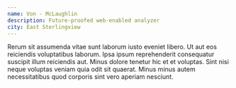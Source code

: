 ```yaml
---
name: Von - McLaughlin
description: Future-proofed web-enabled analyzer
city: East Sterlingview
---
```

Rerum sit assumenda vitae sunt laborum iusto eveniet libero. Ut aut eos reiciendis voluptatibus laborum. Ipsa ipsum reprehenderit consequatur suscipit illum reiciendis aut. Minus dolore tenetur hic et et voluptas. Sint nisi neque voluptas veniam quia odit sit quaerat. Minus minus autem necessitatibus quod corporis sint vero aperiam nesciunt.
